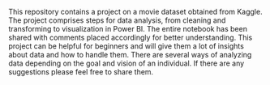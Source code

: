 This repository contains a project on a movie dataset obtained from Kaggle. 
The project comprises steps for data analysis, from cleaning and transforming to visualization in Power BI.
The entire notebook has been shared with comments placed accordingly for better understanding.
This project can be helpful for beginners and will give them a lot of insights about data and how to handle them.
There are several ways of analyzing data depending on the goal and vision of an individual. If there are any suggestions please feel free to share them.
